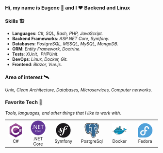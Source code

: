 ### Hi, my name is Eugene 👋 and I ❤️ Backend and Linux

### Skills 🏗️
- **Languages**: <i>C#, SQL, Bash, PHP, JavaScript.</i>
- **Backend Frameworks**: <i>ASP.NET Core, Symfony.</i>
- **Databases**: <i>PostgreSQL, MSSQL, MySQL, MongoDB.</i>
- **ORM**: <i>Entity Framework, Doctrine.</i>
- **Tests**: <i>XUnit, &nbsp;PHPUnit.</i>
- **DevOps**: <i>Linux, Docker, Git.</i>
- **Frontend**: <i>Blazor, Vue.js.</i> 

### Area of interest 🛰️

<i>Unix, Clean Architecture, Databases, Microservices, Computer networks.</i>

### Favorite Tech 👾

*Tools, languages, and other things that I like to work with.*

<table>
  <tr>
    <td align="center" width="96">
      <a>
        <img src="./img/sharp.svg" width="48" height="48" alt="C#" />
      </a>
      <br>C#
    </td> 
  <td align="center" width="96">
    <a>
      <img src="./img/NET-core.svg" width="48" height="48" alt="ASP.NET Core" />
    </a>
    <br>.NET Core
  </td>

  <td align="center" width="96">
    <a>
      <img src="./img/symfony-original.svg" width="48" height="48" alt="Symfony" />
    </a>
    <br>Symfony
  </td>
  <td align="center" width="96">
    <a>
      <img src="./img/postgre-original.svg" width="48" height="48" alt="PostgresQL" />
    </a>
    <br>PostgreSql
  </td>
  <td align="center" width="96"> 
    <a>
      <img src="./img/docker-original.svg" width="48" height="48" alt="Docker" />
    </a>
    <br>Docker
  </td>
  <td align="center"  width="96">
    <a>
      <img src="./img/fedora-original.svg" width="48" height="48" alt="Fedora" />
    </a>
    <br>Fedora
  </td>
  </tr>
</table>
